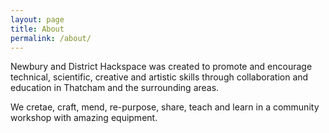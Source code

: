 ```yaml
---
layout: page
title: About
permalink: /about/
---
```


Newbury and District Hackspace was created to promote and encourage technical, scientific, creative and artistic skills through collaboration and education in Thatcham and the surrounding areas.

We cretae, craft, mend, re-purpose, share, teach and learn in a community workshop with amazing equipment.
